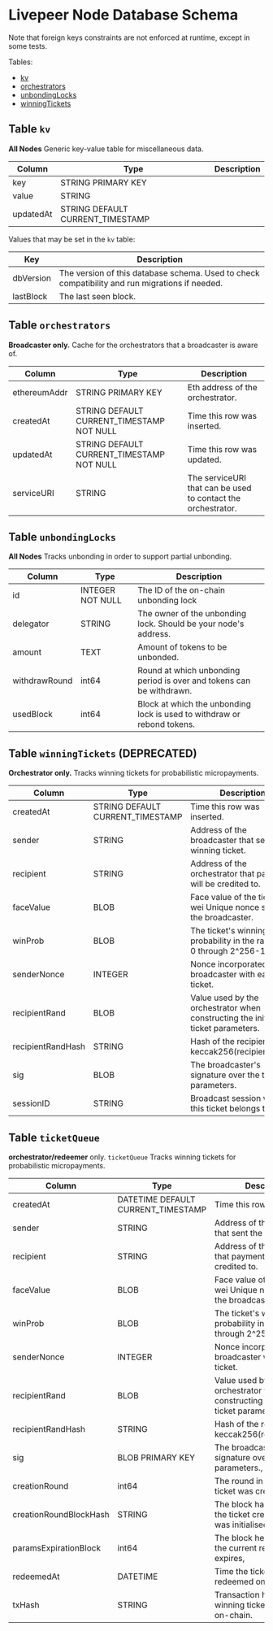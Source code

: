 # Livepeer Node Database Schema

Note that foreign keys constraints are not enforced at runtime, except in some tests.

Tables:
* [kv](#table-kv)
* [orchestrators](#table-orchestrators)
* [unbondingLocks](#table-unbondingLocks)
* [winningTickets](#table-winningTickets)

## Table `kv`

**All Nodes** Generic key-value table for miscellaneous data.

Column | Type | Description
--- | --- | ---
key | STRING PRIMARY KEY |
value | STRING |
updatedAt | STRING DEFAULT CURRENT_TIMESTAMP |

Values that may be set in the `kv` table:

Key | Description
--- | ---
dbVersion |  The version of this database schema. Used to check compatibility and run migrations if needed.
lastBlock | The last seen block.

## Table `orchestrators`

**Broadcaster only.** Cache for the orchestrators that a broadcaster is aware of.

Column | Type | Description
--- | --- | ---
ethereumAddr | STRING PRIMARY KEY | Eth address of the orchestrator.
createdAt | STRING DEFAULT CURRENT_TIMESTAMP NOT NULL | Time this row was inserted.
updatedAt | STRING DEFAULT CURRENT_TIMESTAMP NOT NULL | Time this row was updated.
serviceURI | STRING | The serviceURI that can be used to contact the orchestrator.

## Table `unbondingLocks`

**All Nodes** Tracks unbonding in order to support partial unbonding.

Column | Type | Description
---|---|---
id | INTEGER NOT NULL | The ID of the on-chain unbonding lock
delegator | STRING | The owner of the unbonding lock. Should be your node's address.
amount | TEXT | Amount of tokens to be unbonded.
withdrawRound | int64 | Round at which unbonding period is over and tokens can be withdrawn.
usedBlock | int64 | Block at which the unbonding lock is used to withdraw or rebond tokens.

## Table `winningTickets` (DEPRECATED)

**Orchestrator only.** Tracks winning tickets for probabilistic micropayments.

Column | Type | Description
---|---|---
createdAt | STRING DEFAULT CURRENT_TIMESTAMP | Time this row was inserted.
sender | STRING | Address of the broadcaster that sent the winning ticket.
recipient | STRING | Address of the orchestrator that payments will be credited to.
faceValue | BLOB | Face value of the ticket, in wei Unique nonce sent by the broadcaster.
winProb | BLOB | The ticket's winning probability in the range of 0 through 2^256-1.
senderNonce | INTEGER | Nonce incorporated by the broadcaster with each ticket.
recipientRand | BLOB | Value used by the orchestrator when constructing the initial ticket parameters.
recipientRandHash | STRING | Hash of the recipient rand, keccak256(recipientRand).
sig | BLOB | The broadcaster's signature over the ticket parameters.
sessionID | STRING | Broadcast session which this ticket belongs to.

## Table `ticketQueue`

**orchestrator/redeemer** only. `ticketQueue` Tracks winning tickets for probabilistic micropayments.

Column | Type | Description
---|---|---
createdAt | DATETIME DEFAULT CURRENT_TIMESTAMP | Time this row was inserted 
sender | STRING | Address of the broadcaster that sent the winning ticket.
recipient | STRING | Address of the orchestrator that payments will be credited to.
faceValue | BLOB | Face value of the ticket, in wei Unique nonce sent by the broadcaster.
winProb | BLOB | The ticket's winning probability in the range of 0 through 2^256-1.
senderNonce | INTEGER | Nonce incorporated by the broadcaster with each ticket.
recipientRand | BLOB | Value used by the orchestrator when constructing the initial ticket parameters.
recipientRandHash | STRING | Hash of the recipient rand, keccak256(recipientRand).,
sig | BLOB PRIMARY KEY | The broadcaster's signature over the ticket parameters.,
creationRound | int64 | The round in which the ticket was created.,
creationRoundBlockHash | STRING | The block hash of the block the ticket creation round was initialised.
paramsExpirationBlock | int64 | The block height at which the current recipientRand expires,
redeemedAt | DATETIME | Time the ticket was redeemed on-chain.
txHash | STRING | Transaction hash of the winning ticket redemption on-chain. 